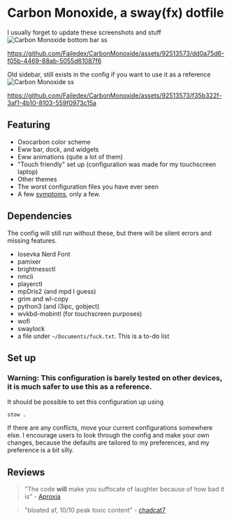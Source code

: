 # Carbon Monoxide, a sway(fx) dotfile

I usually forget to update these screenshots and stuff
![Carbon Monoxide bottom bar ss](https://github.com/Failedex/CarbonMonoxide/blob/main/assests/carbonmonoxide_bottom.png?raw=true)

https://github.com/Failedex/CarbonMonoxide/assets/92513573/dd0a75d6-f05b-4469-88ab-5055d61087f6

Old sidebar, still exists in the config if you want to use it as a reference
![Carbon Monoxide ss](https://github.com/Failedex/CarbonMonoxide/blob/main/assests/carbonmonoxide3.png?raw=true)

https://github.com/Failedex/CarbonMonoxide/assets/92513573/f35b322f-3af1-4b10-8103-559f0973c15a


## Featuring
- Oxocarbon color scheme
- Eww bar, dock, and widgets
- Eww animations (quite a lot of them)
- "Touch friendly" set up (configuration was made for my touchscreen laptop)
- Other themes
- The worst configuration files you have ever seen
- A few [symptoms](https://www.mayoclinic.org/diseases-conditions/carbon-monoxide/symptoms-causes/syc-20370642), only a few.

## Dependencies 

The config will still run without these, but there will be silent errors and missing features. 
- Iosevka Nerd Font
- pamixer
- brightnessctl
- nmcli
- playerctl
- mpDris2 (and mpd I guess)
- grim and wl-copy
- python3 (and i3ipc, gobject)
- wvkbd-mobintl (for touchscreen purposes)
- wofi
- swaylock
- a file under `~/Documents/fuck.txt`. This is a to-do list

## Set up 
### Warning: This configuration is barely tested on other devices, it is much safer to use this as a reference.
It should be possible to set this configuration up using 
```
stow .
```

If there are any conflicts, move your current configurations somewhere else. I encourage users to look through the config and make your own changes, because the defaults are tailored to my preferences, and my preference is a bit silly. 

## Reviews 

> "The code **will** make you suffocate of laughter because of how bad it is" - [Aproxia](https://github.com/Aproxia-dev)

> "bloated af, 10/10 peak toxic content" - [chadcat7](https://github.com/chadcat7)

